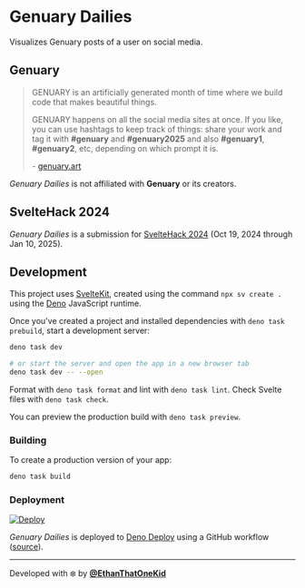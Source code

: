 # Genuary Dailies

Visualizes Genuary posts of a user on social media.

## Genuary

> GENUARY is an artificially generated month of time where we build code that
> makes beautiful things.
>
> GENUARY happens on all the social media sites at once. If you like, you can
> use hashtags to keep track of things: share your work and tag it with
> **#genuary** and **#genuary2025** and also **#genuary1**, **#genuary2**, etc,
> depending on which prompt it is.
>
> \- [genuary.art](https://genuary.art)

_Genuary Dailies_ is not affiliated with **Genuary** or its creators.

## SvelteHack 2024

_Genuary Dailies_ is a submission for
[SvelteHack 2024](https://hack.sveltesociety.dev/2024) (Oct 19, 2024 through Jan
10, 2025).

## Development

This project uses [SvelteKit](https://svelte.dev/docs/kit/introduction), created
using the command `npx sv create .` using the [Deno](https://deno.com/)
JavaScript runtime.

Once you've created a project and installed dependencies with
`deno task prebuild`, start a development server:

```bash
deno task dev

# or start the server and open the app in a new browser tab
deno task dev -- --open
```

Format with `deno task format` and lint with `deno task lint`. Check Svelte
files with `deno task check`.

You can preview the production build with `deno task preview`.

### Building

To create a production version of your app:

```bash
deno task build
```

### Deployment

[![Deploy](https://github.com/EthanThatOneKid/genuary-dailies/actions/workflows/deploy.yaml/badge.svg)](https://github.com/EthanThatOneKid/genuary-dailies/actions/workflows/deploy.yaml)

_Genuary Dailies_ is deployed to [Deno Deploy](https://deno.com/deploy) using a
GitHub workflow ([source](.github/workflows/deploy.yaml)).

---

Developed with ❄️ by [**@EthanThatOneKid**](https://github.com/EthanThatOneKid)

